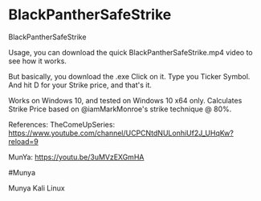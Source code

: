 # BlackPantherSafeStrike
BlackPantherSafeStrike

Usage, you can download the quick BlackPantherSafeStrike.mp4 video to see how it works.

But basically, you download the .exe Click on it. Type you Ticker Symbol. And hit D for your Strike price, and that's it.

Works on Windows 10, and tested on Windows 10 x64 only. Calculates Strike Price based on @iamMarkMonroe's strike technique @ 80%.

References: TheComeUpSeries: https://www.youtube.com/channel/UCPCNtdNULonhiUf2J_UHqKw?reload=9

MunYa: https://youtu.be/3uMVzEXGmHA

#Munya

Munya Kali Linux

